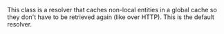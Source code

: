 This class is a resolver that caches non-local entities in a global cache so they don't have to be retrieved again (like over HTTP). This is the default resolver.